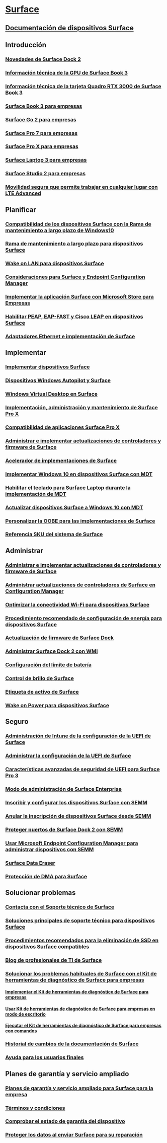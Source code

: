 # [Surface](index.yml)

## [Documentación de dispositivos Surface](get-started.yml)

## Introducción

### [Novedades de Surface Dock 2](surface-dock-whats-new.md)
### [Información técnica de la GPU de Surface Book 3](surface-book-GPU-overview.md)
### [Información técnica de la tarjeta Quadro RTX 3000 de Surface Book 3 ](surface-book-quadro.md)
### [Surface Book 3 para empresas](https://www.microsoft.com/surface/business/surface-book-3)
### [Surface Go 2 para empresas](https://www.microsoft.com/surface/business/surface-go-2)
### [Surface Pro 7 para empresas](https://www.microsoft.com/surface/business/surface-pro-7)
### [Surface Pro X para empresas](https://www.microsoft.com/surface/business/surface-pro-x)
### [Surface Laptop 3 para empresas](https://www.microsoft.com/surface/business/surface-laptop-3)
### [Surface Studio 2 para empresas](https://www.microsoft.com/surface/business/surface-studio-2)

### [Movilidad segura que permite trabajar en cualquier lugar con LTE Advanced](https://www.microsoft.com/surface/business/lte-laptops-and-tablets)

## Planificar

### [Compatibilidad de los dispositivos Surface con la Rama de mantenimiento a largo plazo de Windows10](surface-device-compatibility-with-windows-10-ltsc.md)
### [Rama de mantenimiento a largo plazo para dispositivos Surface](ltsb-for-surface.md)
### [Wake on LAN para dispositivos Surface](wake-on-lan-for-surface-devices.md)
### [Consideraciones para Surface y Endpoint Configuration Manager](considerations-for-surface-and-system-center-configuration-manager.md)
### [Implementar la aplicación Surface con Microsoft Store para Empresas](deploy-surface-app-with-windows-store-for-business.md)
### [Habilitar PEAP, EAP-FAST y Cisco LEAP en dispositivos Surface](enable-peap-eap-fast-and-cisco-leap-on-surface-devices.md)
### [Adaptadores Ethernet e implementación de Surface](ethernet-adapters-and-surface-device-deployment.md)

## Implementar

### [Implementar dispositivos Surface](deploy.md)
### [Dispositivos Windows Autopilot y Surface](windows-autopilot-and-surface-devices.md)
### [Windows Virtual Desktop en Surface](windows-virtual-desktop-surface.md)
### [Implementación, administración y mantenimiento de Surface Pro X](surface-pro-arm-app-management.md)
### [Compatibilidad de aplicaciones Surface Pro X](surface-pro-arm-app-performance.md)
### [Administrar e implementar actualizaciones de controladores y firmware de Surface](manage-surface-driver-and-firmware-updates.md)
### [Acelerador de implementaciones de Surface](microsoft-surface-deployment-accelerator.md)
### [Implementar Windows 10 en dispositivos Surface con MDT](deploy-windows-10-to-surface-devices-with-mdt.md)
### [Habilitar el teclado para Surface Laptop durante la implementación de MDT](enable-surface-keyboard-for-windows-pe-deployment.md)
### [Actualizar dispositivos Surface a Windows 10 con MDT](upgrade-surface-devices-to-windows-10-with-mdt.md)
### [Personalizar la OOBE para las implementaciones de Surface](customize-the-oobe-for-surface-deployments.md)
### [Referencia SKU del sistema de Surface](surface-system-sku-reference.md)

## Administrar

### [Administrar e implementar actualizaciones de controladores y firmware de Surface](manage-surface-driver-and-firmware-updates.md)
### [Administrar actualizaciones de controladores de Surface en Configuration Manager](manage-surface-driver-updates-configuration-manager.md)
### [Optimizar la conectividad Wi-Fi para dispositivos Surface](surface-wireless-connect.md)
### [Procedimiento recomendado de configuración de energía para dispositivos Surface](maintain-optimal-power-settings-on-Surface-devices.md)
### [Actualización de firmware de Surface Dock](surface-dock-firmware-update.md)
### [Administrar Surface Dock 2 con WMI](surface-dock2-wmi.md)
### [Configuración del límite de batería](battery-limit.md)
### [Control de brillo de Surface](microsoft-surface-brightness-control.md)
### [Etiqueta de activo de Surface](assettag.md)
### [Wake on Power para dispositivos Surface](wake-on-power-for-surface.md)

## Seguro

### [Administración de Intune de la configuración de la UEFI de Surface](surface-manage-dfci-guide.md)
### [Administrar la configuración de la UEFI de Surface](manage-surface-uefi-settings.md)
### [Características avanzadas de seguridad de UEFI para Surface Pro 3](advanced-uefi-security-features-for-surface-pro-3.md)
### [Modo de administración de Surface Enterprise](surface-enterprise-management-mode.md)
### [Inscribir y configurar los dispositivos Surface con SEMM](enroll-and-configure-surface-devices-with-semm.md)
### [Anular la inscripción de dispositivos Surface desde SEMM](unenroll-surface-devices-from-semm.md)
### [Proteger puertos de Surface Dock 2 con SEMM](secure-surface-dock-ports-semm.md)
### [Usar Microsoft Endpoint Configuration Manager para administrar dispositivos con SEMM](use-system-center-configuration-manager-to-manage-devices-with-semm.md)
### [Surface Data Eraser](microsoft-surface-data-eraser.md)
### [Protección de DMA para Surface](dma-protect.md)

## Solucionar problemas
### [Contacta con el Soporte técnico de Surface](contact-surface-support.md)
### [Soluciones principales de soporte técnico para dispositivos Surface](support-solutions-surface.md)
### [Procedimientos recomendados para la eliminación de SSD en dispositivos Surface compatibles](surface-ssd-removal-guide.md)
### [Blog de profesionales de TI de Surface](https://techcommunity.microsoft.com/t5/surface-it-pro-blog/bg-p/SurfaceITPro)
### [Solucionar los problemas habituales de Surface con el Kit de herramientas de diagnóstico de Surface para empresas](surface-diagnostic-toolkit-for-business-intro.md)
#### [Implementar el Kit de herramientas de diagnóstico de Surface para empresas](surface-diagnostic-toolkit-business.md)
#### [Usar Kit de herramientas de diagnóstico de Surface para empresas en modo de escritorio](surface-diagnostic-toolkit-desktop-mode.md)
#### [Ejecutar el Kit de herramientas de diagnóstico de Surface para empresas con comandos](surface-diagnostic-toolkit-command-line.md)
### [Historial de cambios de la documentación de Surface](change-history-for-surface.md)
### [Ayuda para los usuarios finales](https://support.microsoft.com/products/surface-devices)

## Planes de garantía y servicio ampliado
### [Planes de garantía y servicio ampliado para Surface para la empresa](https://www.microsoft.com/surface/business/warranty-service-offerings-and-support)
### [Términos y condiciones](https://support.microsoft.com/help/4493926/warranties-extended-service-plans-and-terms-conditions-for-your-device)
### [Comprobar el estado de garantía del dispositivo](https://mybusinessservice.surface.com/)
### [Proteger los datos al enviar Surface para su reparación](https://support.microsoft.com/help/4023508/surface-faq-protecting-your-data-service)